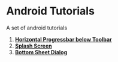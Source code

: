 # Android Tutorials
A set of android tutorials

1. [**Horizontal Progressbar below Toolbar**](https://github.com/adrianseraspi12/Material-Design-Tutorials/tree/master/Horizontal%20Progressbar%20below%20Toolbar)
2. [**Splash Screen**](https://github.com/adrianseraspi12/Material-Design-Tutorials/tree/master/Splash%20Screen)
3. [**Bottom Sheet Dialog**](https://github.com/adrianseraspi12/Android-Tutorials/tree/master/Bottom%20Sheet%20Dialog)
